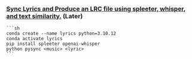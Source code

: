 ### [Sync Lyrics and Produce an LRC file using spleeter, whisper, and text similarity.](https://github.com/feliks720/Lyrics-synchronizer) (Later)

````{tab} Conda
```sh
conda create --name lyrics python=3.10.12
conda activate lyrics
pip install spleeter openai-whisper
python pysync <music> <lyric>
```
````